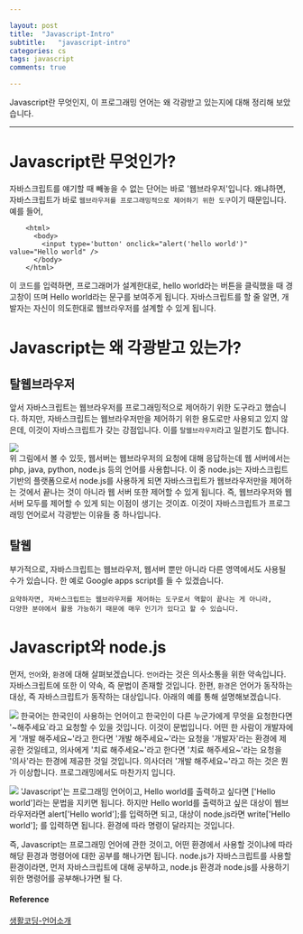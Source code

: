 ```yaml
---

layout: post
title:  "Javascript-Intro"
subtitle:   "javascript-intro"
categories: cs
tags: javascript
comments: true

---
```


Javascript란 무엇인지, 이 프로그래밍 언어는 왜 각광받고 있는지에 대해 정리해 보았습니다.  

---

# Javascript란 무엇인가?  
자바스크립트를 얘기할 때 빼놓을 수 없는 단어는 바로 '웹브라우저'입니다. 왜냐하면, 자바스크립트가 바로 `웹브라우저를 프로그래밍적으로 제어하기 위한
도구`이기 때문입니다. 예를 들어, 

```
	<html>
	  <body>
	    <input type='button' onclick="alert('hello world')" value="Hello world" />
	  </body>
	</html>
```
이 코드를 입력하면, 프로그래머가 설계한대로, hello world라는 버튼을 클릭했을 때 경고창이 뜨며 Hello world라는 문구를 보여주게 됩니다. 
자바스크립트를 할 줄 알면, 개발자는 자신이 의도한대로 웹브라우저를 설계할 수 있게 됩니다. 

# Javascript는 왜 각광받고 있는가?

## 탈웹브라우저
  앞서 자바스크립트는 웹브라우저를 프로그래밍적으로 제어하기 위한 도구라고 했습니다. 하지만, 자바스크립트는 웹브라우저만을 제어하기 위한 용도로만 
사용되고 있지 않은데, 이것이 자바스크립트가 갖는 강점입니다. 이를 `탈웹브라우저`라고 일컫기도 합니다. 

![](http://drive.google.com/uc?export=view&id=1aMr0_kU_PhT_9r2YpJaLsL11Xaeb_afg)  
위 그림에서 볼 수 있듯, 웹서버는 웹브라우저의 요청에 대해 응답하는데 웹 서버에서는 php, java, python, node.js 등의 언어를 사용합니다.
이 중 node.js는 자바스크립트 기반의 플랫폼으로서 node.js를 사용하게 되면 자바스크립트가 웹브라우저만을 제어하는 것에서 끝나는 것이 아니라
웹 서버 또한 제어할 수 있게 됩니다. 즉, 웹브라우저와 웹서버 모두를 제어할 수 있게 되는 이점이 생기는 것이죠. 이것이 자바스크립트가 프로그래밍
언어로서 각광받는 이유들 중 하나입니다.  

## 탈웹
  부가적으로, 자바스크립트는 웹브라우저, 웹서버 뿐만 아니라 다른 영역에서도 사용될 수가 있습니다. 한 예로 Google apps script를 들 수 있겠습니다. 
  
```
요약하자면, 자바스크립트는 웹브라우저를 제어하는 도구로서 역할이 끝나는 게 아니라,
다양한 분야에서 활용 가능하기 때문에 매우 인기가 있다고 할 수 있습니다. 
```
  
# Javascript와 node.js
  먼저, `언어`와, `환경`에 대해 살펴보겠습니다. `언어`라는 것은 의사소통을 위한 약속입니다. 자바스크립트에 또한 이 약속, 즉 문법이 존재할 것입니다. 한편, `환경`은 언어가 동작하는 대상, 즉 자바스크립트가 동작하는 대상입니다. 아래의 예를 통해 설명해보겠습니다. 
  
![](http://drive.google.com/uc?export=view&id=1z6xt_6Jts5v9wdNgO5KXpdovageDaG-R)
한국어는 한국인이 사용하는 언어이고 한국인이 다른 누군가에게 무엇을 요청한다면 '~해주세요`라고 요청할 수 있을 것입니다. 이것이 문법입니다. 
어떤 한 사람이 개발자에게 '개발 해주세요~'라고 한다면 '개발 해주세요~'라는 요청을 '개발자'라는 환경에 제공한 것일테고,
의사에게 '치료 해주세요~'라고 한다면 '치료 해주세요~'라는 요청을 '의사'라는 한경에 제공한 것일 것입니다.
의사더러 '개발 해주세요~'라고 하는 것은 뭔가 이상합니다. 프로그래밍에서도 마찬가지 입니다.

![](http://drive.google.com/uc?export=view&id=1HOsP_H3w4UNNJKSkd2pPpwcFLrpWH_Ao)
'Javascript'는 프로그래밍 언어이고, Hello world를 출력하고 싶다면 ['Hello world']라는 문법을 지키면 됩니다.
하지만 Hello world를 출력하고 싶은 대상이 웹브라우저라면 alert['Hello world'];를 입력하면 되고,
대상이 node.js라면 write['Hello world']; 를 입력하면 됩니다. 환경에 따라 명령이 달라지는 것입니다. 

즉, Javascript는 프로그래밍 언어에 관한 것이고, 어떤 환경에서 사용할 것이냐에 따라 해당 환경과 명령어에 대한 공부를 해나가면 됩니다. 
node.js가 자바스크립트를 사용할 환경이라면, 먼저 자바스크립트에 대해 공부하고, node.js 환경과 node.js를 사용하기 위한 명령어를 공부해나가면 될 다.

#### Reference
[생활코딩-언어소개](https://opentutorials.org/course/743/4650)

